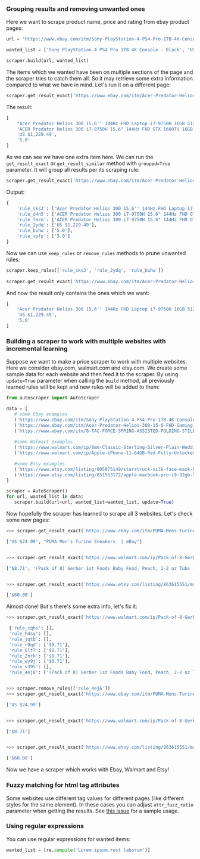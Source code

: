 ### Grouping results and removing unwanted ones

Here we want to scrape product name, price and rating from ebay product pages:

```python
url = 'https://www.ebay.com/itm/Sony-PlayStation-4-PS4-Pro-1TB-4K-Console-Black/203084236670' 

wanted_list = ['Sony PlayStation 4 PS4 Pro 1TB 4K Console - Black', 'US $349.99', '4.8'] 

scraper.build(url, wanted_list)
```
The items which we wanted have been on multiple sections of the page and the scraper tries to catch them all. So it may retrieve some extra information compared to what we have in mind.
Let's run it on a different page:
```python
scraper.get_result_exact('https://www.ebay.com/itm/Acer-Predator-Helios-300-15-6-144Hz-FHD-Laptop-i7-9750H-16GB-512GB-GTX-1660-Ti/114183725523') 
```
The result:
```python
[
    "Acer Predator Helios 300 15.6'' 144Hz FHD Laptop i7-9750H 16GB 512GB GTX 1660 Ti",
    'ACER Predator Helios 300 i7-9750H 15.6" 144Hz FHD GTX 1660Ti 16GB 512GB SSD⚡RGB',
    'US $1,229.49',
    '5.0'
]
```
As we can see we have one extra item here. We can run the `get_result_exact` or `get_result_similar` method with `grouped=True` parameter. It will group all results per its scraping rule:

```python
scraper.get_result_exact('https://www.ebay.com/itm/Acer-Predator-Helios-300-15-6-144Hz-FHD-Laptop-i7-9750H-16GB-512GB-GTX-1660-Ti/114183725523', grouped=True) 
```
 
Output:
```python
{
    'rule_sks3': ["Acer Predator Helios 300 15.6'' 144Hz FHD Laptop i7-9750H 16GB 512GB GTX 1660 Ti"],
    'rule_d4n5': ['ACER Predator Helios 300 i7-9750H 15.6" 144Hz FHD GTX 1660Ti 16GB 512GB SSD⚡RGB'],
    'rule_fmrm': ['ACER Predator Helios 300 i7-9750H 15.6" 144Hz FHD GTX 1660Ti 16GB 512GB SSD⚡RGB'],
    'rule_2ydq': ['US $1,229.49'],
    'rule_buhw': ['5.0'],
    'rule_vpfp': ['5.0']
}
```
 
Now we can use `keep_rules` or `remove_rules` methods to prune unwanted rules:
 
```python
scraper.keep_rules(['rule_sks3', 'rule_2ydq', 'rule_buhw'])
 
scraper.get_result_exact('https://www.ebay.com/itm/Acer-Predator-Helios-300-15-6-144Hz-FHD-Laptop-i7-9750H-16GB-512GB-GTX-1660-Ti/114183725523') 
```

And now the result only contains the ones which we want:
```python
[
    "Acer Predator Helios 300 15.6'' 144Hz FHD Laptop i7-9750H 16GB 512GB GTX 1660 Ti",
    'US $1,229.49',
    '5.0'
]
 ```
 
 
 ### Building a scraper to work with multiple websites with incremental learning
 
 Suppose we want to make a price scraper to work with multiple websites. Here we consider ebay.com, walmart.com and etsy.com.
 We create some sample data for each website and then feed it to the scraper. By using `update=True` parameter when calling the `build` method, all previously learned rules will be kept and new rules will be added to them:
 
 ```python
 from autoscraper import AutoScraper

data = [
    # some Ebay examples
    ('https://www.ebay.com/itm/Sony-PlayStation-4-PS4-Pro-1TB-4K-Console-Black/193632846009', ['US $349.99']),
    ('https://www.ebay.com/itm/Acer-Predator-Helios-300-15-6-FHD-Gaming-Laptop-i7-10750H-16GB-512GB-RTX-2060/303669272117', ['US $1,369.00']),
    ('https://www.ebay.com/itm/8-TAC-FORCE-SPRING-ASSISTED-FOLDING-STILETTO-TACTICAL-KNIFE-Blade-Pocket-Open/331625445801', ['US $8.95']),
    
    #some Walmart examples
    ('https://www.walmart.com/ip/8mm-Classic-Sterling-Silver-Plain-Wedding-Band-Ring/113651182', ['US $8.95']),
    ('https://www.walmart.com/ip/Apple-iPhone-11-64GB-Red-Fully-Unlocked-A-Grade-Refurbished/806414606', ['$659.99']),

    #some Etsy examples
    ('https://www.etsy.com/listing/805075149/starstruck-silk-face-mask-black-silk', ['$12.50+']),
    ('https://www.etsy.com/listing/851553172/apple-macbook-pro-i9-32gb-500gb-radeon', ['$1,500.00']),
]

scraper = AutoScraper()
for url, wanted_list in data:
    scraper.build(url=url, wanted_list=wanted_list, update=True)
```

Now hopefully the scraper has learned to scrape all 3 websites.
Let's check some new pages:

```python
>>> scraper.get_result_exact('https://www.ebay.com/itm/PUMA-Mens-Turino-Sneakers/274324387149')

['US $24.99', "PUMA Men's Turino Sneakers  | eBay"]


>>> scraper.get_result_exact('https://www.walmart.com/ip/Pack-of-8-Gerber-1st-Foods-Baby-Food-Peach-2-2-oz-Tubs/267133209')

['$8.71', '(Pack of 8) Gerber 1st Foods Baby Food, Peach, 2-2 oz Tubs - Walmart.com']


>>> scraper.get_result_exact('https://www.etsy.com/listing/863615551/matte-black-smart-wireless-bluetooth')

['$60.00']
```

Almost done! But's there's some extra info, let's fix it:
```python
>>> scraper.get_result_exact('https://www.walmart.com/ip/Pack-of-8-Gerber-1st-Foods-Baby-Food-Peach-2-2-oz-Tubs/267133209', grouped=True)

 {'rule_cqhs': [],
 'rule_h4sy': [],
 'rule_jqtb': [],
 'rule_r9qd': ['$8.71'],
 'rule_6lt7': ['$8.71'],
 'rule_2nrk': ['$8.71'],
 'rule_wy9j': ['$8.71'],
 'rule_v395': [],
 'rule_4ej6': ['(Pack of 8) Gerber 1st Foods Baby Food, Peach, 2-2 oz Tubs - Walmart.com']}


>>> scraper.remove_rules(['rule_4ej6'])
>>> scraper.get_result_exact('https://www.ebay.com/itm/PUMA-Mens-Turino-Sneakers/274324387149')

['US $24.99']


>>> scraper.get_result_exact('https://www.walmart.com/ip/Pack-of-8-Gerber-1st-Foods-Baby-Food-Peach-2-2-oz-Tubs/267133209')

['$8.71']


>>> scraper.get_result_exact('https://www.etsy.com/listing/863615551/matte-black-smart-wireless-bluetooth')

['$60.00']
```
Now we have a scraper which works with Ebay, Walmart and Etsy!


 ### Fuzzy matching for html tag attributes
 
 Some websites use different tag values for different pages (like different styles for the same element). In these cases you can adjust `attr_fuzz_ratio` parameter when getting the results. See [this issue](https://github.com/alirezamika/autoscraper/issues/31#issuecomment-709393010) for a sample usage.
 
 
### Using regular expressions

You can use regular expressions for wanted items:
```python
wanted_list = [re.compile('Lorem ipsum.+est laborum')]
```